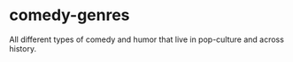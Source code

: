 # comedy-genres
All different types of comedy and humor that live in pop-culture and across history.
